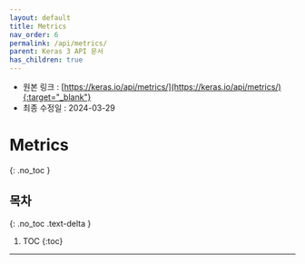 ```yaml
---
layout: default
title: Metrics
nav_order: 6
permalink: /api/metrics/
parent: Keras 3 API 문서
has_children: true
---
```


* 원본 링크 : [https://keras.io/api/metrics/](https://keras.io/api/metrics/){:target="_blank"}
* 최종 수정일 : 2024-03-29

# Metrics
{: .no_toc }

## 목차
{: .no_toc .text-delta }

1. TOC
{:toc}

---
